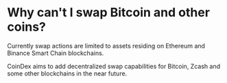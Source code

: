 # Why can't I swap Bitcoin and other coins?

Currently swap actions are limited to assets residing on Ethereum and Binance Smart Chain blockchains.

CoinDex aims to add decentralized swap capabilities for Bitcoin, Zcash and some other blockchains in the near future.

